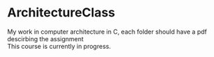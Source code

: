 ArchitectureClass
=================

My work in computer architecture in C, each folder should have a pdf descirbing the assignment  
This course is currently in progress.
